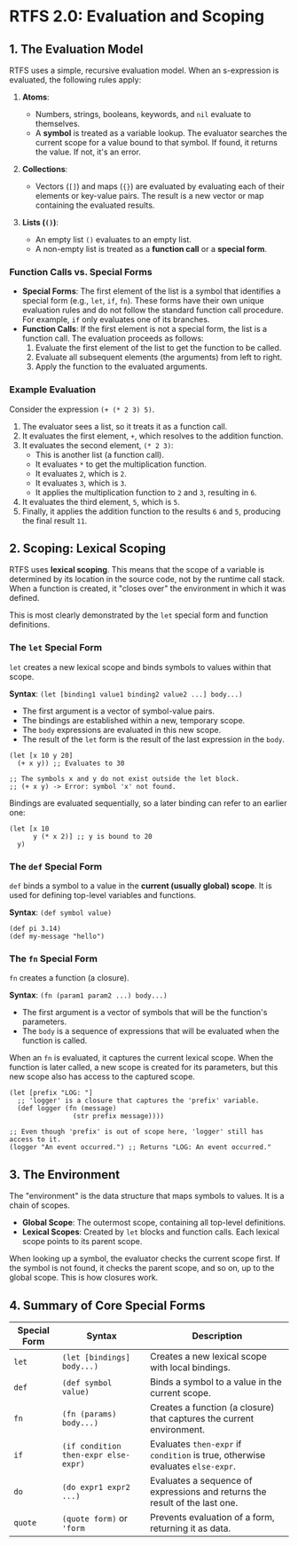 # RTFS 2.0: Evaluation and Scoping

## 1. The Evaluation Model

RTFS uses a simple, recursive evaluation model. When an s-expression is evaluated, the following rules apply:

1.  **Atoms**:
    -   Numbers, strings, booleans, keywords, and `nil` evaluate to themselves.
    -   A **symbol** is treated as a variable lookup. The evaluator searches the current scope for a value bound to that symbol. If found, it returns the value. If not, it's an error.

2.  **Collections**:
    -   Vectors (`[]`) and maps (`{}`) are evaluated by evaluating each of their elements or key-value pairs. The result is a new vector or map containing the evaluated results.

3.  **Lists (`()`)**:
    -   An empty list `()` evaluates to an empty list.
    -   A non-empty list is treated as a **function call** or a **special form**.

### Function Calls vs. Special Forms

-   **Special Forms**: The first element of the list is a symbol that identifies a special form (e.g., `let`, `if`, `fn`). These forms have their own unique evaluation rules and do not follow the standard function call procedure. For example, `if` only evaluates one of its branches.
-   **Function Calls**: If the first element is not a special form, the list is a function call. The evaluation proceeds as follows:
    1.  Evaluate the first element of the list to get the function to be called.
    2.  Evaluate all subsequent elements (the arguments) from left to right.
    3.  Apply the function to the evaluated arguments.

### Example Evaluation

Consider the expression `(+ (* 2 3) 5)`.

1.  The evaluator sees a list, so it treats it as a function call.
2.  It evaluates the first element, `+`, which resolves to the addition function.
3.  It evaluates the second element, `(* 2 3)`:
    -   This is another list (a function call).
    -   It evaluates `*` to get the multiplication function.
    -   It evaluates `2`, which is `2`.
    -   It evaluates `3`, which is `3`.
    -   It applies the multiplication function to `2` and `3`, resulting in `6`.
4.  It evaluates the third element, `5`, which is `5`.
5.  Finally, it applies the addition function to the results `6` and `5`, producing the final result `11`.

## 2. Scoping: Lexical Scoping

RTFS uses **lexical scoping**. This means that the scope of a variable is determined by its location in the source code, not by the runtime call stack. When a function is created, it "closes over" the environment in which it was defined.

This is most clearly demonstrated by the `let` special form and function definitions.

### The `let` Special Form

`let` creates a new lexical scope and binds symbols to values within that scope.

**Syntax**: `(let [binding1 value1 binding2 value2 ...] body...)`

-   The first argument is a vector of symbol-value pairs.
-   The bindings are established within a new, temporary scope.
-   The `body` expressions are evaluated in this new scope.
-   The result of the `let` form is the result of the last expression in the `body`.

```rtfs
(let [x 10 y 20]
  (+ x y)) ;; Evaluates to 30

;; The symbols x and y do not exist outside the let block.
;; (+ x y) -> Error: symbol 'x' not found.
```

Bindings are evaluated sequentially, so a later binding can refer to an earlier one:

```rtfs
(let [x 10
      y (* x 2)] ;; y is bound to 20
  y)
```

### The `def` Special Form

`def` binds a symbol to a value in the **current (usually global) scope**. It is used for defining top-level variables and functions.

**Syntax**: `(def symbol value)`

```rtfs
(def pi 3.14)
(def my-message "hello")
```

### The `fn` Special Form

`fn` creates a function (a closure).

**Syntax**: `(fn (param1 param2 ...) body...)`

-   The first argument is a vector of symbols that will be the function's parameters.
-   The `body` is a sequence of expressions that will be evaluated when the function is called.

When an `fn` is evaluated, it captures the current lexical scope. When the function is later called, a new scope is created for its parameters, but this new scope also has access to the captured scope.

```rtfs
(let [prefix "LOG: "]
  ;; 'logger' is a closure that captures the 'prefix' variable.
  (def logger (fn (message)
                (str prefix message))))

;; Even though 'prefix' is out of scope here, 'logger' still has access to it.
(logger "An event occurred.") ;; Returns "LOG: An event occurred."
```

## 3. The Environment

The "environment" is the data structure that maps symbols to values. It is a chain of scopes.

-   **Global Scope**: The outermost scope, containing all top-level definitions.
-   **Lexical Scopes**: Created by `let` blocks and function calls. Each lexical scope points to its parent scope.

When looking up a symbol, the evaluator checks the current scope first. If the symbol is not found, it checks the parent scope, and so on, up to the global scope. This is how closures work.

## 4. Summary of Core Special Forms

| Special Form | Syntax                               | Description                                                              |
|--------------|--------------------------------------|--------------------------------------------------------------------------|
| `let`        | `(let [bindings] body...)`           | Creates a new lexical scope with local bindings.                         |
| `def`        | `(def symbol value)`                 | Binds a symbol to a value in the current scope.                          |
| `fn`         | `(fn (params) body...)`              | Creates a function (a closure) that captures the current environment.    |
| `if`         | `(if condition then-expr else-expr)` | Evaluates `then-expr` if `condition` is true, otherwise evaluates `else-expr`. |
| `do`         | `(do expr1 expr2 ...)`               | Evaluates a sequence of expressions and returns the result of the last one. |
| `quote`      | `(quote form)` or `'form`            | Prevents evaluation of a form, returning it as data.                     |
